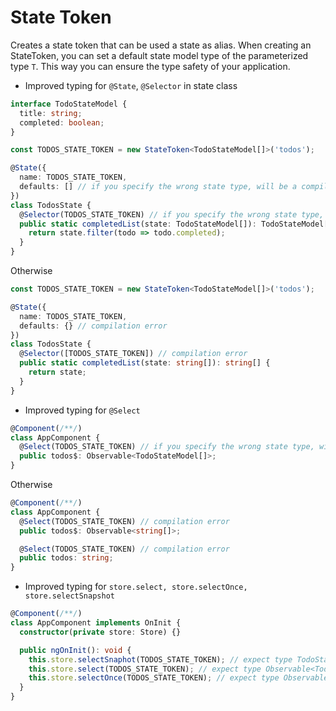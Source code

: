 # State Token

Creates a state token that can be used a state as alias. When creating an StateToken, you can set a default state model type of the parameterized type `T`. This way you can ensure the type safety of your application.

- Improved typing for `@State`, `@Selector` in state class

```ts
interface TodoStateModel {
  title: string;
  completed: boolean;
}

const TODOS_STATE_TOKEN = new StateToken<TodoStateModel[]>('todos');

@State({
  name: TODOS_STATE_TOKEN,
  defaults: [] // if you specify the wrong state type, will be a compilation error
})
class TodosState {
  @Selector(TODOS_STATE_TOKEN) // if you specify the wrong state type, will be a compilation error
  public static completedList(state: TodoStateModel[]): TodoStateModel[] {
    return state.filter(todo => todo.completed);
  }
}
```

Otherwise

```ts
const TODOS_STATE_TOKEN = new StateToken<TodoStateModel[]>('todos');

@State({
  name: TODOS_STATE_TOKEN,
  defaults: {} // compilation error
})
class TodosState {
  @Selector([TODOS_STATE_TOKEN]) // compilation error
  public static completedList(state: string[]): string[] {
    return state;
  }
}
```

- Improved typing for `@Select`

```ts
@Component(/**/)
class AppComponent {
  @Select(TODOS_STATE_TOKEN) // if you specify the wrong state type, will be a compilation error
  public todos$: Observable<TodoStateModel[]>;
}
```

Otherwise

```ts
@Component(/**/)
class AppComponent {
  @Select(TODOS_STATE_TOKEN) // compilation error
  public todos$: Observable<string[]>;

  @Select(TODOS_STATE_TOKEN) // compilation error
  public todos: string;
}
```

- Improved typing for `store.select, store.selectOnce, store.selectSnapshot`

```ts
@Component(/**/)
class AppComponent implements OnInit {
  constructor(private store: Store) {}

  public ngOnInit(): void {
    this.store.selectSnaphot(TODOS_STATE_TOKEN); // expect type TodoStateModel[]
    this.store.select(TODOS_STATE_TOKEN); // expect type Observable<TodoStateModel[]>
    this.store.selectOnce(TODOS_STATE_TOKEN); // expect type Observable<TodoStateModel[]>
  }
}
```

